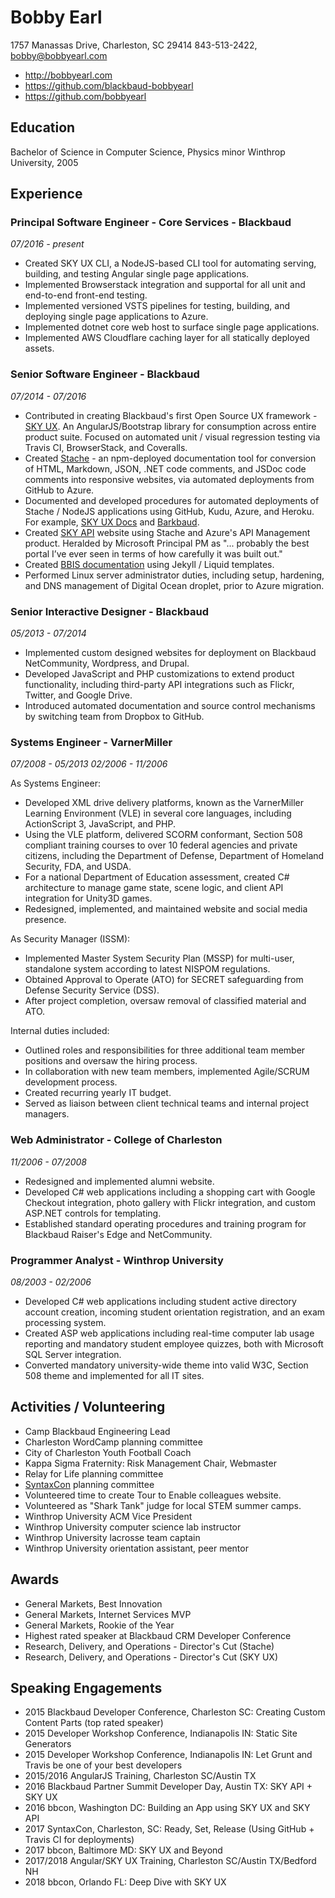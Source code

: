 # Bobby Earl

1757 Manassas Drive, Charleston, SC 29414
843-513-2422, bobby@bobbyearl.com

- http://bobbyearl.com
- https://github.com/blackbaud-bobbyearl
- https://github.com/bobbyearl

## Education

Bachelor of Science in Computer Science, Physics minor
Winthrop University, 2005

## Experience

### Principal Software Engineer - Core Services - Blackbaud

*07/2016 - present*

- Created SKY UX CLI, a NodeJS-based CLI tool for automating serving, building, and testing Angular single page applications.
- Implemented Browserstack integration and supportal for all unit and end-to-end front-end testing.
- Implemented versioned VSTS pipelines for testing, building, and deploying single page applications to Azure.
- Implemented dotnet core web host to surface single page applications.
- Implemented AWS Cloudflare caching layer for all statically deployed assets.

### Senior Software Engineer - Blackbaud

*07/2014 - 07/2016*

- Contributed in creating Blackbaud's first Open Source UX framework - [SKY UX](https://skyux.developer.blackbaud.com).  An AngularJS/Bootstrap library for consumption across entire product suite.  Focused on automated unit / visual regression testing via Travis CI, BrowserStack, and Coveralls.
- Created [Stache](https://github.com/blackbaud/stache) - an npm-deployed documentation tool for conversion of HTML, Markdown, JSON, .NET code comments, and JSDoc code comments into responsive websites, via automated deployments from GitHub to Azure.
- Documented and developed procedures for automated deployments of Stache / NodeJS applications using GitHub, Kudu, Azure, and Heroku.  For example, [SKY UX Docs](https://github.com/blackbaud/skyux-docs) and [Barkbaud](https://github.com/blackbaud/barkbaud).
- Created [SKY API](https://developer.sky.blackbaud.com) website using Stache and Azure's API Management product.  Heralded by Microsoft Principal PM as "... probably the best portal I’ve ever seen in terms of how carefully it was built out."
- Created [BBIS documentation](http://developer.blackbaud.com/bbis/) using Jekyll / Liquid templates.
- Performed Linux server administrator duties, including setup, hardening, and DNS management of Digital Ocean droplet, prior to Azure migration.

### Senior Interactive Designer - Blackbaud

*05/2013 - 07/2014*

- Implemented custom designed websites for deployment on Blackbaud NetCommunity, Wordpress, and Drupal.
- Developed JavaScript and PHP customizations to extend product functionality, including third-party API integrations such as Flickr, Twitter, and Google Drive.
- Introduced automated documentation and source control mechanisms by switching team from Dropbox to GitHub.

### Systems Engineer - VarnerMiller

*07/2008 - 05/2013*
*02/2006 - 11/2006*

As Systems Engineer:

- Developed XML drive delivery platforms, known as the VarnerMiller Learning Environment (VLE) in several core languages, including ActionScript 3, JavaScript, and PHP.
- Using the VLE platform, delivered SCORM conformant, Section 508 compliant training courses to over 10 federal agencies and private citizens, including the Department of Defense, Department of Homeland Security, FDA, and USDA.
- For a national Department of Education assessment, created C# architecture to manage game state, scene logic, and client API integration for Unity3D games.
- Redesigned, implemented, and maintained website and social media presence.

As Security Manager (ISSM):

- Implemented Master System Security Plan (MSSP) for multi-user, standalone system according to latest NISPOM regulations.
- Obtained Approval to Operate (ATO) for SECRET safeguarding from Defense Security Service (DSS).
- After project completion, oversaw removal of classified material and ATO.

Internal duties included:

- Outlined roles and responsibilities for three additional team member positions and oversaw the hiring process.
- In collaboration with new team members, implemented Agile/SCRUM development process.
- Created recurring yearly IT budget.
- Served as liaison between client technical teams and internal project managers.

### Web Administrator - College of Charleston

*11/2006 - 07/2008*

- Redesigned and implemented alumni website.
- Developed C# web applications including a shopping cart with Google Checkout integration, photo gallery with Flickr integration, and custom ASP.NET controls for templating.
- Established standard operating procedures and training program for Blackbaud Raiser's Edge and NetCommunity.

### Programmer Analyst - Winthrop University

*08/2003 - 02/2006*

- Developed C# web applications including student active directory account creation, incoming student orientation registration, and an exam processing system.
- Created ASP web applications including real-time computer lab usage reporting and mandatory student employee quizzes, both with Microsoft SQL Server integration.
- Converted mandatory university-wide theme into valid W3C, Section 508 theme and implemented for all IT sites.

## Activities / Volunteering

- Camp Blackbaud Engineering Lead
- Charleston WordCamp planning committee
- City of Charleston Youth Football Coach
- Kappa Sigma Fraternity: Risk Management Chair, Webmaster
- Relay for Life planning committee
- [SyntaxCon](http://syntaxcon.com/) planning committee
- Volunteered time to create Tour to Enable colleagues website.
- Volunteered as "Shark Tank" judge for local STEM summer camps.
- Winthrop University ACM Vice President
- Winthrop University computer science lab instructor
- Winthrop University lacrosse team captain
- Winthrop University orientation assistant, peer mentor

## Awards

- General Markets, Best Innovation
- General Markets, Internet Services MVP
- General Markets, Rookie of the Year
- Highest rated speaker at Blackbaud CRM Developer Conference
- Research, Delivery, and Operations - Director's Cut (Stache)
- Research, Delivery, and Operations - Director's Cut (SKY UX)

## Speaking Engagements

- 2015 Blackbaud Developer Conference, Charleston SC: Creating Custom Content Parts (top rated speaker)
- 2015 Developer Workshop Conference, Indianapolis IN: Static Site Generators
- 2015 Developer Workshop Conference, Indianapolis IN: Let Grunt and Travis be one of your best developers
- 2015/2016 AngularJS Training, Charleston SC/Austin TX
- 2016 Blackbaud Partner Summit Developer Day, Austin TX: SKY API + SKY UX
- 2016 bbcon, Washington DC: Building an App using SKY UX and SKY API
- 2017 SyntaxCon, Charleston, SC: Ready, Set, Release (Using GitHub + Travis CI for deployments)
- 2017 bbcon, Baltimore MD: SKY UX and Beyond
- 2017/2018 Angular/SKY UX Training, Charleston SC/Austin TX/Bedford NH
- 2018 bbcon, Orlando FL: Deep Dive with SKY UX
